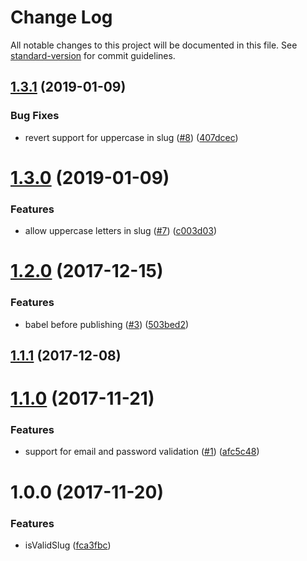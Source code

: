 # Change Log

All notable changes to this project will be documented in this file. See [standard-version](https://github.com/conventional-changelog/standard-version) for commit guidelines.

<a name="1.3.1"></a>
## [1.3.1](https://github.com/SalesVista/stateless-validation/compare/v1.3.0...v1.3.1) (2019-01-09)


### Bug Fixes

* revert support for uppercase in slug ([#8](https://github.com/SalesVista/stateless-validation/issues/8)) ([407dcec](https://github.com/SalesVista/stateless-validation/commit/407dcec))



<a name="1.3.0"></a>
# [1.3.0](https://github.com/SalesVista/stateless-validation/compare/v1.2.0...v1.3.0) (2019-01-09)


### Features

* allow uppercase letters in slug ([#7](https://github.com/SalesVista/stateless-validation/issues/7)) ([c003d03](https://github.com/SalesVista/stateless-validation/commit/c003d03))



<a name="1.2.0"></a>
# [1.2.0](https://github.com/itenneti/stateless-validation/compare/v1.1.1...v1.2.0) (2017-12-15)


### Features

* babel before publishing ([#3](https://github.com/itenneti/stateless-validation/issues/3)) ([503bed2](https://github.com/itenneti/stateless-validation/commit/503bed2))



<a name="1.1.1"></a>
## [1.1.1](https://github.com/itenneti/stateless-validation/compare/v1.1.0...v1.1.1) (2017-12-08)



<a name="1.1.0"></a>
# [1.1.0](https://github.com/itenneti/stateless-validation/compare/v1.0.0...v1.1.0) (2017-11-21)


### Features

* support for email and password validation ([#1](https://github.com/itenneti/stateless-validation/issues/1)) ([afc5c48](https://github.com/itenneti/stateless-validation/commit/afc5c48))



<a name="1.0.0"></a>
# 1.0.0 (2017-11-20)


### Features

* isValidSlug ([fca3fbc](https://github.com/itenneti/stateless-validation/commit/fca3fbc))
